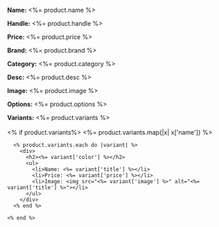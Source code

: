<div id="<%= dom_id product %>">
  <p>
    <strong>Name:</strong>
    <%= product.name %>
  </p>

  <p>
    <strong>Handle:</strong>
    <%= product.handle %>
  </p>

  <p>
    <strong>Price:</strong>
    <%= product.price %>
  </p>

  <p>
    <strong>Brand:</strong>
    <%= product.brand %>
  </p>

  <p>
    <strong>Category:</strong>
    <%= product.category %>
  </p>

  <p>
    <strong>Desc:</strong>
    <%= product.desc %>
  </p>

  <p>
    <strong>Image:</strong>
    <%= product.image %>
  </p>

  <p>
    <strong>Options:</strong>
    <%= product.options %>
  </p>

  <p>
    <strong>Variants:</strong>
    <%= product.variants %> <br><br>
    <% if product.variants%>
      <%= product.variants.map{|x| x['name']} %>

      <% product.variants.each do |variant| %>
        <div>
          <h2><%= variant['color'] %></h2>
          <ul>
            <li>Name: <%= variant['title'] %></li>
            <li>Price: <%= variant['price'] %></li>
            <li>Image: <img src="<%= variant['image'] %>" alt="<%= variant['title'] %>"></li>
          </ul>
        </div>
      <% end %>
      
    <% end %>
  </p>

</div>

